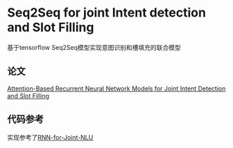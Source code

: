 # Seq2Seq for joint Intent detection and Slot Filling
基于tensorflow Seq2Seq模型实现意图识别和槽填充的联合模型
## 论文
[Attention-Based Recurrent Neural Network Models for Joint Intent Detection and Slot Filling](https://arxiv.org/abs/1609.01454v1)
## 代码参考
实现参考了[RNN-for-Joint-NLU](https://github.com/applenob/RNN-for-Joint-NLU)
